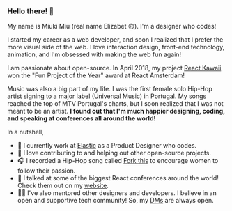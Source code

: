 ### Hello there! 👋

My name is Miuki Miu (real name Elizabet 🙃). I'm a designer who codes!

I started my career as a web developer, and soon I realized that I prefer the more visual side of the web. I love interaction design, front-end technology, animation, and I'm obsessed with making the web fun again!

I am passionate about open-source. In April 2018, my project [React Kawaii](https://github.com/miukimiu/react-kawaii) won the "Fun Project of the Year" award at React Amsterdam!

Music was also a big part of my life. I was the first female solo Hip-Hop artist signing to a major label (Universal Music) in Portugal. My songs reached the top of MTV Portugal's charts, but I soon realized that I was not meant to be an artist. <b>I found out that I'm much happier designing, coding, and speaking at conferences all around the world!</b>

In a nutshell, 

- 🔭 I currently work at [Elastic](https://elastic.github.io/) as a Product Designer who codes.
- 🤔 I love contributing to and helping out other open-source projects.
- 🎧 I recorded a Hip-Hop song called [Fork this](https://github.com/miukimiu/fork-this) to encourage women to follow their passion. 
- 🎤 I talked at some of the biggest React conferences around the world! Check them out on my [website](https://www.miukimiu.com/). 
- 🤗💙 I've also mentored other designers and developers. I believe in an open and supportive tech community! So, my [DMs](http://www.twitter.com/miukimiu) are always open.
